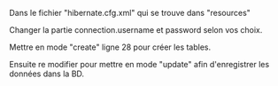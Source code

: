 Dans le fichier "hibernate.cfg.xml" qui se trouve dans "resources"

Changer la partie connection.username et password selon vos choix.

Mettre en mode "create" ligne 28 pour créer les tables.

Ensuite re modifier pour mettre en mode "update" afin d'enregistrer les données dans la BD.
